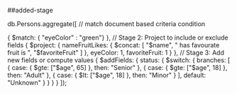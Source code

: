 ##added-stage



db.Persons.aggregate([
// match document based criteria condition

{
    $match: {  "eyeColor" : "green"}
 },
  // Stage 2: Project to include or exclude fields
   {
    $project: {
      nameFruitLikes: { $concat: [
        "$name", " has favourate fruit is ", "$favoriteFruit"
        ]
      },
      eyeColor: 1,
      favoriteFruit: 1
    }
  },
  // Stage 3: Add new fields or compute values
  {
    $addFields: {
      status: {
        $switch: {
          branches: [
            { case: { $gte: ["$age", 65] }, then: "Senior" },
            { case: { $gte: ["$age", 18] }, then: "Adult" },
            { case: { $lt: ["$age", 18] }, then: "Minor" }
          ],
          default: "Unknown"
        }
      }
    }
  }
]);
